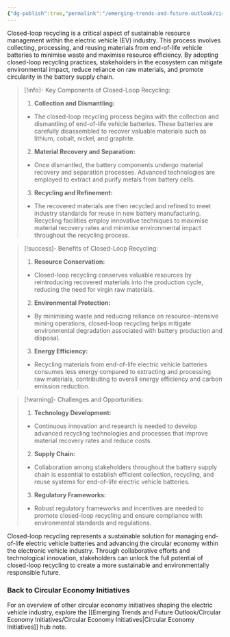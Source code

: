 ```yaml
---
{"dg-publish":true,"permalink":"/emerging-trends-and-future-outlook/circular-economy-initiatives/closed-loop-recycling/"}
---
```


Closed-loop recycling is a critical aspect of sustainable resource management within the electric vehicle (EV) industry. This process involves collecting, processing, and reusing materials from end-of-life vehicle batteries to minimise waste and maximise resource efficiency. 
By adopting closed-loop recycling practices, stakeholders in the ecosystem can mitigate environmental impact, reduce reliance on raw materials, and promote circularity in the battery supply chain.

> [!info]- Key Components of Closed-Loop Recycling:
>1. **Collection and Dismantling:**
> - The closed-loop recycling process begins with the collection and dismantling of end-of-life vehicle batteries. These batteries are carefully disassembled to recover valuable materials such as lithium, cobalt, nickel, and graphite.  
>2. **Material Recovery and Separation:**
> - Once dismantled, the battery components undergo material recovery and separation processes. Advanced technologies are employed to extract and purify metals from battery cells. 
>3. **Recycling and Refinement:**
> - The recovered materials are then recycled and refined to meet industry standards for reuse in new battery manufacturing. Recycling facilities employ innovative techniques to maximise material recovery rates and minimise environmental impact throughout the recycling process. 

>[!success]- Benefits of Closed-Loop Recycling:
>1. **Resource Conservation:**
>- Closed-loop recycling conserves valuable resources by reintroducing recovered materials into the production cycle, reducing the need for virgin raw materials. 
>2. **Environmental Protection:**
>- By minimising waste and reducing reliance on resource-intensive mining operations, closed-loop recycling helps mitigate environmental degradation associated with battery production and disposal.  
>3. **Energy Efficiency:**
>- Recycling materials from end-of-life electric vehicle batteries consumes less energy compared to extracting and processing raw materials, contributing to overall energy efficiency and carbon emission reduction. 

>[!warning]- Challenges and Opportunities:
>1. **Technology Development:**
> - Continuous innovation and research is needed to develop advanced recycling technologies and processes that improve material recovery rates and reduce costs. 
>2. **Supply Chain:**
> - Collaboration among stakeholders throughout the battery supply chain is essential to establish efficient collection, recycling, and reuse systems for end-of-life electric vehicle batteries. 
>3. **Regulatory Frameworks:**
> - Robust regulatory frameworks and incentives are needed to promote closed-loop recycling and ensure compliance with environmental standards and regulations. 

Closed-loop recycling represents a sustainable solution for managing end-of-life electric vehicle batteries and advancing the circular economy within the electronic vehicle industry. Through collaborative efforts and technological innovation, stakeholders can unlock the full potential of closed-loop recycling to create a more sustainable and environmentally responsible future.
### Back to Circular Economy Initiatives 
For an overview of other circular economy initiatives shaping the electric vehicle industry, explore the [[Emerging Trends and Future Outlook/Circular Economy Initiatives/Circular Economy Initiatives\|Circular Economy Initiatives]] hub note. 
